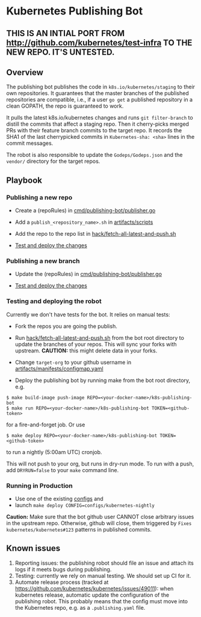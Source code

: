 # Kubernetes Publishing Bot

## THIS IS AN INTIAL PORT FROM http://github.com/kubernetes/test-infra TO THE NEW REPO. IT'S UNTESTED.

## Overview

The publishing bot publishes the code in `k8s.io/kubernetes/staging` to their own repositories. It guarantees that the master branches of the published repositories are compatible, i.e., if a user `go get` a published repository in a clean GOPATH, the repo is guaranteed to work.

It pulls the latest k8s.io/kubernetes changes and runs `git filter-branch` to distill the commits that affect a staging repo. Then it cherry-picks merged PRs with their feature branch commits to the target repo. It records the SHA1 of the last cherrypicked commits in `Kubernetes-sha: <sha>` lines in the commit messages.

The robot is also responsible to update the `Godeps/Godeps.json` and the `vendor/` directory for the target repos. 

## Playbook

### Publishing a new repo

* Create a (repoRules) in [cmd/publishing-bot/publisher.go](cmd/publishing-bot/publisher.go)

* Add a `publish_<repository_name>.sh` in [artifacts/scripts](artifacts/scripts)

* Add the repo to the repo list in [hack/fetch-all-latest-and-push.sh](hack/fetch-all-latest-and-push.sh)

* [Test and deploy the changes](#testing-and-deploying-the-robot)

### Publishing a new branch

* Update the (repoRules) in [cmd/publishing-bot/publisher.go](cmd/publishing-bot/publisher.go)

* [Test and deploy the changes](#testing-and-deploying-the-robot)

### Testing and deploying the robot

Currently we don't have tests for the bot. It relies on manual tests:

* Fork the repos you are going the publish.
* Run [hack/fetch-all-latest-and-push.sh](hack/fetch-all-latest-and-push.sh) from the bot root directory to update the branches of your repos. This will sync your forks with upstream. **CAUTION:** this might delete data in your forks.

* Change `target-org` to your github username in [artifacts/manifests/configmap.yaml](artifacts/manifests/configmap.yaml)

* Deploy the publishing bot by running make from the bot root directory, e.g.

```shell
$ make build-image push-image REPO=<your-docker-name>/k8s-publishing-bot
$ make run REPO=<your-docker-name>/k8s-publishing-bot TOKEN=<github-token>
```

  for a fire-and-forget job. Or use

```shell
$ make deploy REPO=<your-docker-name>/k8s-publishing-bot TOKEN=<github-token>
```

  to run a nightly (5:00am UTC) cronjob.

This will not push to your org, but runs in dry-run mode. To run with a push, add `DRYRUN=false` to your `make` command line.

### Running in Production

* Use one of the existing [configs](configs) and
* launch `make deploy CONFIG=configs/kubernetes-nightly`

**Caution:** Make sure that the bot github user CANNOT close arbitrary issues in the upstream repo. Otherwise, github will close, them triggered by `Fixes kubernetes/kubernetes#123` patterns in published commits.

## Known issues

1. Reporting issues: the publishing robot should file an issue and attach its logs if it meets bugs during publishing. 
2. Testing: currently we rely on manual testing. We should set up CI for it.
3. Automate release process (tracked at https://github.com/kubernetes/kubernetes/issues/49011): when kubernetes release, automatic update the configuration of the publishing robot. This probably means that the config must move into the Kubernetes repo, e.g. as a `.publishing.yaml` file.
